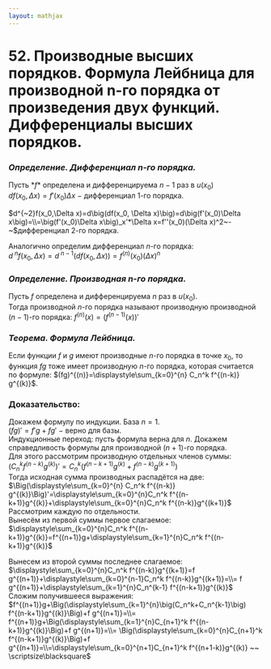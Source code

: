 ```yaml
---  
layout: mathjax  
---  
```

  
# 52. Производные высших порядков. Формула Лейбница для производной n-го порядка от произведения двух функций. Дифференциалы высших порядков.  
  
### *Определение. Дифференциал $n$-го порядка.*  
Пусть $*f$* определена и дифференцируема $n-1$ раз в $u(x_0)$  
$df(x_0, \Delta x)=f'(x_0)\Delta x~-~$дифференциал $1$-го порядка.  
  
$d^{~2}f(x_0,\Delta x)=d\big(df(x_0, \Delta x)\big)=d\big(f'(x_0)\Delta x\big)=\\=\big(f'(x_0)\Delta x\big)_x'*\Delta x=f''(x_0)(\Delta x)^2~-~$дифференциал $2$-го порядка.  
  
Аналогично определим дифференциал $n$-го порядка:  
$d^{~n}f(x_0, \Delta x)=d^{~n-1}\big(df(x_0, \Delta x)\big)=f^{(n)}(x_0)(\Delta x)^n$  
  
### *Определение. Производная $n$-го порядка.*  
Пусть $f$ определена и дифференцируема $n$ раз в $u(x_0)$.  
Тогда производной $n$-го порядка называют производную производной  
$(n-1)$-го порядка: $f^{(n)}(x)=\big(f^{(n-1)}(x)\big)'$  
  
### *Теорема. Формула Лейбница.*  
Если функции $f$ и $g$ имеют производные $n$-го порядка в точке $x_0$, то функция $fg$ тоже имеет производную $n$-го порядка, которая считается по формуле: $(fg)^{(n)}=\displaystyle\sum_{k=0}^{n} C_n^k f^{(n-k)} g^{(k)}$.  
  
### Доказательство:  
Докажем формулу по индукции. База $n =1$.  
$(fg)'=f'g+fg'~-~$верно для базы.  
Индукционные переход: пусть формула верна для $n$. Докажем справедливость формулы для производной $(n+1)$-го порядка.  
Для этого рассмотрим производную отдельных членов суммы:  
$\Big(C_n^k f^{(n-k)} g^{(k)}\Big)'=C_n^k\Big(f^{(n-k+1)}g^{(k)}+f^{(n-k)}g^{(k+1)}\Big)$  
Тогда исходная сумма производных распадётся на две:  
$\Big(\displaystyle\sum_{k=0}^{n} C_n^k f^{(n-k)} g^{(k)}\Big)'=\displaystyle\sum_{k=0}^{n}C_n^k f^{(n-k+1)}g^{(k)}+\displaystyle\sum_{k=0}^{n}C_n^k f^{(n-k)}g^{(k+1)}$  
Рассмотрим каждую по отдельности.  
Вынесём из первой суммы первое слагаемое:  
$\displaystyle\sum_{k=0}^{n}C_n^k f^{(n-k+1)}g^{(k)}=f^{(n+1)}g+\displaystyle\sum_{k=1}^{n}C_n^k f^{(n-k+1)}g^{(k)}$  
  
Вынесем из второй суммы последнее слагаемое:  
$\displaystyle\sum_{k=0}^{n}C_n^k f^{(n-k)}g^{(k+1)}=f g^{(n+1)}+\displaystyle\sum_{k=0}^{n-1}C_n^k f^{(n-k)}g^{(k+1)}=\\=  
 f g^{(n+1)}+\displaystyle\sum_{k=1}^{n}C_n^{k-1} f^{(n-k+1)}g^{(k)}$  
Сложим получившееся выражения:  
$f^{(n+1)}g+\Big(\displaystyle\sum_{k=1}^{n}\big(C_n^k+C_n^{k-1}\big) f^{(n-k+1)}g^{(k)}\Big)+f g^{(n+1)}=\\=  
f^{(n+1)}g+\Big(\displaystyle\sum_{k=1}^{n}C_{n+1}^k f^{(n-k+1)}g^{(k)}\Big)+f g^{(n+1)}=\\=  
\Big(\displaystyle\sum_{k=0}^{n}C_{n+1}^k f^{(n-k+1)}g^{(k)}\Big)+f g^{(n+1)}=\\=\displaystyle\sum_{k=0}^{n+1}C_{n+1}^k f^{(n+1-k)}g^{(k)}  
 ~~ \scriptsize\blacksquare$  
